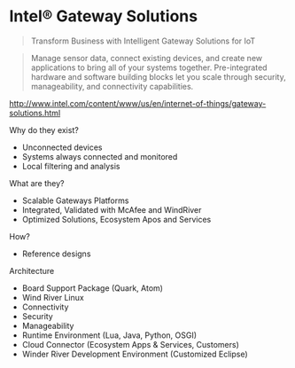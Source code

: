 Intel® Gateway Solutions
==

> Transform Business with Intelligent Gateway Solutions for IoT

> Manage sensor data, connect existing devices, and create new applications to bring all of your systems together. Pre-integrated hardware and software building blocks let you scale through security, manageability, and connectivity capabilities.

http://www.intel.com/content/www/us/en/internet-of-things/gateway-solutions.html


Why do they exist?

* Unconnected devices
* Systems always connected and monitored
* Local filtering and analysis

What are they?

* Scalable Gateways Platforms
* Integrated, Validated with McAfee and WindRiver
* Optimized Solutions, Ecosystem Apos and Services

How?

* Reference designs

Architecture

* Board Support Package (Quark, Atom)
* Wind River Linux
* Connectivity
* Security
* Manageability
* Runtime Environment (Lua, Java, Python, OSGI)
* Cloud Connector (Ecosystem Apps & Services, Customers)
* Winder River Development Environment (Customized Eclipse)
